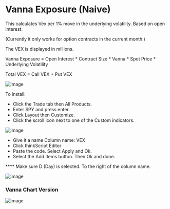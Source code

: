 # Vanna Exposure (Naive)

This calculates Vex per 1% move in the underlying volatility. Based on open interest.

(Currently it only works for option contracts in the current month.)

The VEX is displayed in millions.

Vanna Exposure = Open Interest * Contract Size * Vanna * Spot Price * Underlying Volatility

Total VEX = Call VEX + Put VEX

![image](https://github.com/revelldd/thinkscript/assets/158004168/7a2857be-f690-46ff-91de-d64e32a60cb3)

To install:
  - Click the Trade tab then All Products.
  - Enter SPY and press enter.
  - Click Layout then Customize.
  - Click the scroll icon next to one of the Custom indicators.

![image](https://github.com/revelldd/thinkscript/assets/158004168/e892bba4-ed2b-4c2b-80f4-57abd071079a)

- Give it a name Column name: VEX
- Click thinkScript Editor
- Paste the code. Select Apply and Ok.
- Select the Add Items button. Then Ok and done. 

**** Make sure D (Day) is selected. To the right of the column name.

![image](https://github.com/revelldd/thinkscript/assets/158004168/352debd1-8eb1-451e-be6d-fd95e6eece6b)

### Vanna Chart Version
![image](https://github.com/2187Nick/thinkscript/assets/75052782/38a6b673-2780-4e1c-a9dd-85299ee37754)
